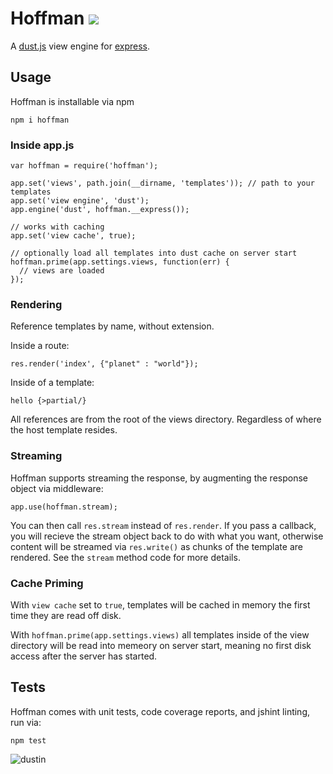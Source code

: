# Hoffman [![](https://travis-ci.org/diffsky/hoffman.png)](https://travis-ci.org/diffsky/hoffman)

A [dust.js](https://github.com/linkedin/dustjs) view engine for [express](https://github.com/visionmedia/express).

## Usage

Hoffman is installable via npm

    npm i hoffman

### Inside app.js

```
var hoffman = require('hoffman');

app.set('views', path.join(__dirname, 'templates')); // path to your templates
app.set('view engine', 'dust');
app.engine('dust', hoffman.__express());

// works with caching
app.set('view cache', true);

// optionally load all templates into dust cache on server start
hoffman.prime(app.settings.views, function(err) {
  // views are loaded
});
```

### Rendering

Reference templates by name, without extension.

Inside a route:

    res.render('index', {"planet" : "world"});

Inside of a template:

    hello {>partial/}

All references are from the root of the views directory. Regardless of where the host template resides.

### Streaming

Hoffman supports streaming the response, by augmenting the response object via middleware:

    app.use(hoffman.stream);

You can then call `res.stream` instead of `res.render`. If you pass a callback, you will recieve the stream
object back to do with what you want, otherwise content will be streamed via `res.write()` as chunks of the
template are rendered. See the `stream` method code for more details.


### Cache Priming

With `view cache` set to `true`, templates will be cached in memory the first time they are read off disk.

With `hoffman.prime(app.settings.views)` all templates inside of the view directory
will be read into memeory on server start, meaning no first disk access after the server has started.

## Tests

Hoffman comes with unit tests, code coverage reports, and jshint linting, run via:

    npm test

![dustin](https://raw.github.com/wiki/diffsky/hoffman/hoffman.jpg)
